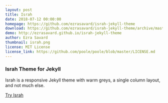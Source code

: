 ```yaml
---
layout: post
title: Israh
date: 2018-07-12 00:00:00
homepage: https://github.com/ezrasavard/israh-jekyll-theme
download: https://github.com/ezrasavard/israh-jekyll-theme/archive/master.zip
demo: http://ezrasavard.github.io/israh-jekyll-theme
author: Ezra Savard
thumbnail: israh.png
license: MIT License
license_link: https://github.com/poole/poole/blob/master/LICENSE.md
---
```


### Israh Theme for Jekyll

Israh is a responsive Jekyll theme with warm greys, a single column
layout, and not much else.

[Try Israh](http://ezrasavard.github.io/israh-jekyll-theme)
